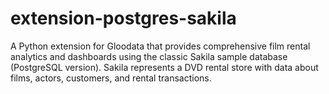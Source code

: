 # extension-postgres-sakila
A Python extension for Gloodata that provides comprehensive film rental analytics and dashboards using the classic Sakila sample database (PostgreSQL version). Sakila represents a DVD rental store with data about films, actors, customers, and rental transactions.
